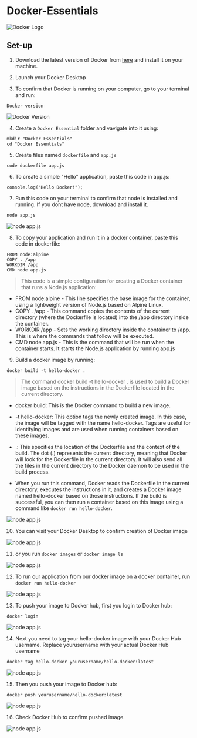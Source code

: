 # Docker-Essentials

![Docker Logo](./img/Docker-Logo.png)

## Set-up

1. Download the latest version of Docker from [here](https://docs.docker.com/get-docker/) and install it on your machine.

2. Launch your Docker Desktop

3. To confirm that Docker is running on your computer, go to your terminal and run:

```
Docker version
```

![Docker Version](./img/1.png)

4. Create a `Docker Essential` folder and vavigate into it using:

```
mkdir "Docker Essentials"
cd "Docker Essentials"
```

5. Create files named `dockerfile` and `app.js`

```
code dockerfile app.js
```

6. To create a simple "Hello" application, paste this code in app.js:

```
console.log("Hello Docker!");
```

7. Run this code on your terminal to confirm that node is installed and running. If you dont have node, download and install it.

```
node app.js
```

![node app.js](./img/2.png)

8. To copy your application and run it in a docker container, paste this code in dockerfile:

```
FROM node:alpine
COPY . /app
WORKDIR /app
CMD node app.js
```

> This code is a simple configuration for creating a Docker container that runs a Node.js application:

- FROM node:alpine - This line specifies the base image for the container, using a lightweight version of Node.js based on Alpine Linux.
- COPY . /app - This command copies the contents of the current directory (where the Dockerfile is located) into the /app directory inside the container.
- WORKDIR /app - Sets the working directory inside the container to /app. This is where the commands that follow will be executed.
- CMD node app.js - This is the command that will be run when the container starts. It starts the Node.js application by running app.js

9. Build a docker image by running:

```
docker build -t hello-docker .
```

> The command docker build -t hello-docker . is used to build a Docker image based on the instructions in the Dockerfile located in the current directory.

- docker build: This is the Docker command to build a new image.

- -t hello-docker: This option tags the newly created image. In this case, the image will be tagged with the name hello-docker. Tags are useful for identifying images and are used when running containers based on these images.

- .: This specifies the location of the Dockerfile and the context of the build. The dot (.) represents the current directory, meaning that Docker will look for the Dockerfile in the current directory. It will also send all the files in the current directory to the Docker daemon to be used in the build process.

- When you run this command, Docker reads the Dockerfile in the current directory, executes the instructions in it, and creates a Docker image named hello-docker based on those instructions. If the build is successful, you can then run a container based on this image using a command like `docker run hello-docker`.

![node app.js](./img/3.png)

10. You can visit your Docker Desktop to confirm creation of Docker image

![node app.js](./img/4.png)

11. or you run `docker images` or `docker image ls`

![node app.js](./img/5.png)

12. To run our application from our docker image on a docker container, run `docker run hello-docker`

![node app.js](./img/6.png)

13. To push your image to Docker hub, first you login to Docker hub:

```
docker login
```

![node app.js](./img/7.png)

14. Next you need to tag your hello-docker image with your Docker Hub username. Replace yourusername with your actual Docker Hub username

```
docker tag hello-docker yourusername/hello-docker:latest
```

![node app.js](./img/8.png)

15. Then you push your image to Docker hub:

```
docker push yourusername/hello-docker:latest
```

![node app.js](./img/9.png)

16. Check Docker Hub to confirm pushed image.

![node app.js](./img/10.png)
